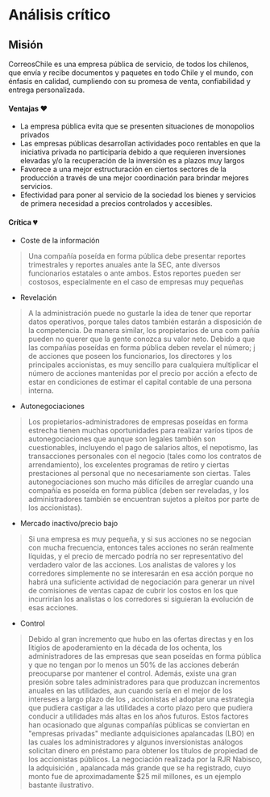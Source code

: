 # Análisis crítico


## Misión

CorreosChile es una empresa pública de servicio, de todos los chilenos, que envía y recibe documentos y paquetes en todo Chile y el mundo, con énfasis en calidad, cumpliendo con su promesa de venta, confiabilidad y entrega personalizada.

#### Ventajas :heart:

* La empresa pública evita que se presenten situaciones de monopolios privados
* Las empresas públicas desarrollan actividades poco rentables en que la iniciativa privada no participaría debido a que requieren inversiones elevadas y/o la recuperación de la inversión es a plazos muy largos
* Favorece a una mejor estructuración en ciertos sectores de la producción a través de una mejor coordinación para brindar mejores servicios.
* Efectividad para poner al servicio de la sociedad los bienes y servicios de primera necesidad a precios controlados y accesibles.

#### Crítica :broken_heart:

* Coste de la información 
> Una compañía poseída en forma pública debe presentar reportes trimestrales y reportes anuales ante la SEC, ante diversos funcionarios estatales o ante ambos. Estos reportes pueden ser costosos, especialmente en el caso de empresas muy pequeñas
* Revelación
> A la administración puede no gustarle la idea de tener que reportar datos operativos, porque tales datos también estarán a disposición de la competencia. De manera similar, los propietarios de una com pañía pueden no querer que la gente conozca su valor neto. Debido a que las compañías poseídas en forma pública deben revelar el número; j de acciones que poseen los funcionarios, los directores y los principales accionistas, es muy sencillo para cualquiera multiplicar el número de acciones mantenidas por el precio por acción a efecto de estar en condiciones de estimar el capital contable de una persona interna. 
* Autonegociaciones
> Los propietarios-administradores de empresas poseídas en forma estrecha tienen muchas oportunidades para realizar varíos tipos de autonegociaciones que aunque son legales también son cuestionables, incluyendo el pago de salarios altos, el nepotismo, las transacciones personales con el negocio (tales como los contratos de arrendamiento), los excelentes programas de retiro y ciertas prestaciones al personal que no necesariamente son ciertas. Tales autonegociaciones son mucho más difíciles de arreglar cuando una compañía es poseída en forma pública (deben ser reveladas, y los administradores también se encuentran sujetos a pleitos por parte de los accionistas). 
* Mercado inactivo/precio bajo
> Si una empresa es muy pequeña, y si sus acciones no se negocian con mucha frecuencia, entonces tales acciones no serán realmente líquidas, y el precio de mercado podría no ser representativo del verdadero valor de las acciones. Los analistas de valores y los corredores simplemente no se interesarán en esa acción porque no habrá una suficiente actividad de negociación para generar un nivel de comisiones de ventas capaz de cubrir los costos en los que incurrirían los analistas o los corredores si siguieran la evolución de esas acciones. 
* Control
> Debido al gran incremento que hubo en las ofertas directas y en los litigios de apoderamiento en la década de los ochenta, los administradores de las empresas que sean poseídas en forma pública y que no tengan por lo menos un 50% de las acciones deberán preocuparse por mantener el control. Además, existe una gran presión sobre tales administradores para que produzcan incrementos anuales en las utilidades, aun cuando sería en el mejor de los intereses a largo plazo de los , accionistas el adoptar una estrategia que pudiera castigar a las utilidades a corto plazo pero que pudiera conducir a utilidades más altas en los años futuros. Estos factores han ocasionado que algunas compañías públicas se conviertan en "empresas privadas" mediante adquisiciones apalancadas (LBO) en las cuales los administradores y algunos inversionistas análogos solicitan dinero en préstamo para obtener los títulos de propiedad de los accionistas públicos. La negociación realizada por la RJR Nabisco, la adquisición , apalancada más grande que se ha registrado, cuyo monto fue de aproximadamente $25 mil millones, es un ejemplo bastante ilustrativo. 

